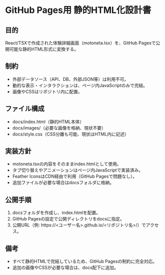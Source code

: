 # GitHub Pages用 静的HTML化設計書

## 目的
React/TSXで作成された体験詳細画面（motoneta.tsx）を、GitHub Pagesで公開可能な静的HTML形式に変換する。

## 制約
- 外部データソース（API、DB、外部JSON等）は利用不可。
- 動的な表示・インタラクションは、ページ内JavaScriptのみで完結。
- 画像やCSSはリポジトリ内に配置。

## ファイル構成
- docs/index.html（静的HTML本体）
- docs/images/（必要な画像を格納、現状不要）
- docs/style.css（CSS分離も可能、現状はHTML内に記述）

## 実装方針
- motoneta.tsxの内容をそのままindex.htmlとして使用。
- タブ切り替えやアニメーションはページ内JavaScriptで実装済み。
- Feather IconsはCDN経由で利用（GitHub Pagesで問題なし）。
- 追加ファイルが必要な場合はdocsフォルダに格納。

## 公開手順
1. docsフォルダを作成し、index.htmlを配置。
2. GitHub Pagesの設定で公開ディレクトリをdocsに指定。
3. 公開URL（例: https://<ユーザー名>.github.io/<リポジトリ名>/）でアクセス。

## 備考
- すべて静的HTMLで完結しているため、GitHub Pagesの制約に完全対応。
- 追加の画像やCSSが必要な場合は、docs配下に追加。
